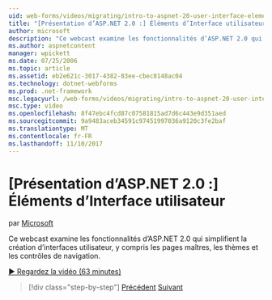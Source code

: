 ```yaml
---
uid: web-forms/videos/migrating/intro-to-aspnet-20-user-interface-elements
title: "[Présentation d’ASP.NET 2.0 :] Éléments d’Interface utilisateur | Documents Microsoft"
author: microsoft
description: "Ce webcast examine les fonctionnalités d’ASP.NET 2.0 qui simplifient la création d’interfaces utilisateur, y compris les pages maîtres, les thèmes et les contrôles de navigation."
ms.author: aspnetcontent
manager: wpickett
ms.date: 07/25/2006
ms.topic: article
ms.assetid: eb2e621c-3017-4382-83ee-cbec8148ac04
ms.technology: dotnet-webforms
ms.prod: .net-framework
msc.legacyurl: /web-forms/videos/migrating/intro-to-aspnet-20-user-interface-elements
msc.type: video
ms.openlocfilehash: 8f47ebc4fcd87c07581815ad7d6c443e9d351aed
ms.sourcegitcommit: 9a9483aceb34591c97451997036a9120c3fe2baf
ms.translationtype: MT
ms.contentlocale: fr-FR
ms.lasthandoff: 11/10/2017
---
```

<a name="intro-to-aspnet-20-user-interface-elements"></a>[Présentation d’ASP.NET 2.0 :] Éléments d’Interface utilisateur
====================
par [Microsoft](https://github.com/microsoft)

Ce webcast examine les fonctionnalités d’ASP.NET 2.0 qui simplifient la création d’interfaces utilisateur, y compris les pages maîtres, les thèmes et les contrôles de navigation.

[&#9654; Regardez la vidéo (63 minutes)](https://channel9.msdn.com/Blogs/ASP-NET-Site-Videos/intro-to-aspnet-20-user-interface-elements)

>[!div class="step-by-step"]
[Précédent](intro-to-aspnet-20-aspnet-20-fundamentals.md)
[Suivant](migrating-from-classic-asp-to-aspnet.md)
